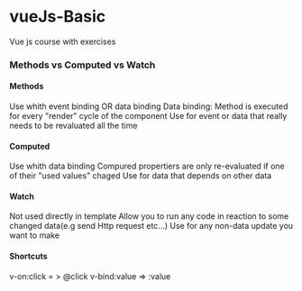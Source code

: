 # vueJs-Basic
Vue js course with exercises

<h3>Methods vs Computed vs Watch</h3>

<h4>Methods</h4>
Use whith event binding OR data binding
Data binding: Method is executed for every "render" cycle of the component
Use for event or data that really needs to be revaluated all the time

<h4>Computed</h4>
Use whith data binding
Compured propertiers are only re-evaluated if one of their  "used values" chaged
Use for data that depends on other data

<h4>Watch</h4>
Not used directly in template
Allow you to run any code in reaction to some changed data(e.g send Http request etc...)
Use for any non-data update you want to make

<h4>Shortcuts</h4>

v-on:click   = > @click
v-bind:value => :value
